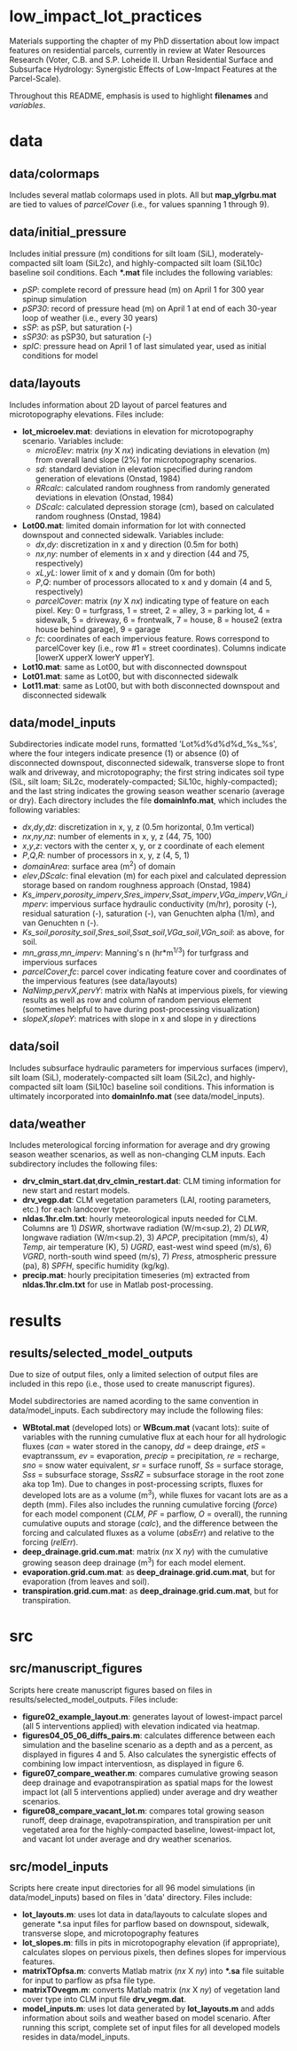 # low_impact_lot_practices
Materials supporting the chapter of my PhD dissertation about low impact features on residential parcels, currently in review at Water Resources Research (Voter, C.B. and S.P. Loheide II. Urban Residential Surface and Subsurface Hydrology: Synergistic Effects of Low-Impact Features at the Parcel-Scale). 

Throughout this README, emphasis is used to highlight **filenames** and *variables*.

# data
## data/colormaps
Includes several matlab colormaps used in plots. All but **map_ylgrbu.mat** are tied to values of *parcelCover* (i.e., for values spanning 1 through 9).

## data/initial_pressure
Includes initial pressure (m) conditions for silt loam (SiL), moderately-compacted silt loam (SiL2c), and highly-compacted silt loam (SiL10c) baseline soil conditions. Each **\*.mat** file includes the following variables:  
  * *pSP*: complete record of pressure head (m) on April 1 for 300 year spinup simulation  
  * *pSP30*: record of pressure head (m) on April 1 at end of each 30-year loop of weather (i.e., every 30 years)  
  * *sSP*: as pSP, but saturation (-)  
  * *sSP30*: as pSP30, but saturation (-)  
  * *spIC*: pressure head on April 1 of last simulated year, used as initial conditions for model  

## data/layouts
Includes information about 2D layout of parcel features and microtopography elevations. Files include:  
  * **lot_microelev.mat**: deviations in elevation for microtopography scenario. Variables include:
    * *microElev*: matrix (*ny* X *nx*) indicating deviations in elevation (m) from overall land slope (2%) for microtopography scenarios. 
    * *sd*: standard deviation in elevation specified during random generation of elevations (Onstad, 1984)
    * *RRcalc*: calculated random roughness from randomly generated deviations in elevation (Onstad, 1984)
    * *DScalc*: calculated depression storage (cm), based on calculated random roughness (Onstad, 1984)
  * **Lot00.mat**: limited domain information for lot with connected downspout and connected sidewalk. Variables include:  
    * *dx*,*dy*: discretization in x and y direction (0.5m for both)
    * *nx*,*ny*: number of elements in x and y direction (44 and 75, respectively)
    * *xL*,*yL*: lower limit of x and y domain (0m for both)
    * *P*,*Q*: number of processors allocated to x and y domain (4 and 5, respectively)
    * *parcelCover*: matrix (*ny* X *nx*) indicating type of feature on each pixel. Key: 0 = turfgrass, 1 = street, 2 = alley, 3 = parking lot, 4 = sidewalk, 5 = driveway, 6 = frontwalk, 7 = house, 8 = house2 (extra house behind garage), 9 = garage
    * *fc*: coordinates of each impervious feature. Rows correspond to parcelCover key (i.e., row #1 = street coordinates). Columns indicate [lowerX upperX lowerY upperY].
  * **Lot10.mat**: same as Lot00, but with disconnected downspout  
  * **Lot01.mat**: same as Lot00, but with disconnected sidewalk  
  * **Lot11.mat**: same as Lot00, but with both disconnected downspout and disconnected sidewalk 

## data/model_inputs
Subdirectories indicate model runs, formatted 'Lot%d%d%d%d_%s_%s', where the four integers indicate presence (1) or absence (0) of disconnected downspout, disconnected sidewalk, transverse slope to front walk and driveway, and microtopography; the first string indicates soil type (SiL, silt loam; SiL2c, moderately-compacted; SiL10c, highly-compacted); and the last string indicates the growing season weather scenario (average or dry). Each directory includes the file **domainInfo.mat**, which includes the following variables:  
  * *dx*,*dy*,*dz*: discretization in x, y, z (0.5m horizontal, 0.1m vertical)
  * *nx*,*ny*,*nz*: number of elements in x, y, z (44, 75, 100)
  * *x*,*y*,*z*: vectors with the center x, y, or z coordinate of each element
  * *P*,*Q*,*R*: number of processors in x, y, z (4, 5, 1)
  * *domainArea*: surface area (m<sup>2</sup>) of domain
  * *elev*,*DScalc*: final elevation (m) for each pixel and calculated depression storage based on random roughness approach (Onstad, 1984)
  * *Ks_imperv*,*porosity_imperv*,*Sres_imperv*,*Ssat_imperv*,*VGa_imperv*,*VGn_imperv*: impervious surface hydraulic conductivity (m/hr), porosity (-), residual saturation (-), saturation (-), van Genuchten alpha (1/m), and van Genuchten n (-).
  * *Ks_soil*,*porosity_soil*,*Sres_soil*,*Ssat_soil*,*VGa_soil*,*VGn_soil*: as above, for soil.
  * *mn_grass*,*mn_imperv*: Manning's n (hr\*m<sup>1/3</sup>) for turfgrass and impervious surfaces
  * *parcelCover*,*fc*: parcel cover indicating feature cover and coordinates of the impervious features (see data/layouts)
  * *NaNimp*,*pervX*,*pervY*: matrix with NaNs at impervious pixels, for viewing results as well as row and column of random pervious element (sometimes helpful to have during post-processing visualization)
  * *slopeX*,*slopeY*: matrices with slope in x and slope in y directions
 
## data/soil
Includes subsurface hydraulic parameters for impervious surfaces (imperv), silt loam (SiL), moderately-compacted silt loam (SiL2c), and highly-compacted silt loam (SiL10c) baseline soil conditions. This information is ultimately incorporated into **domainInfo.mat** (see data/model_inputs).

## data/weather
Includes meterological forcing information for average and dry growing season weather scenarios, as well as non-changing CLM inputs. Each subdirectory includes the following files: 
  * **drv_clmin_start.dat**,**drv_clmin_restart.dat**: CLM timing information for new start and restart models.
  * **drv_vegp.dat**: CLM vegetation parameters (LAI, rooting parameters, etc.) for each landcover type.
  * **nldas.1hr.clm.txt**: hourly meteorological inputs needed for CLM. Columns are 1) *DSWR*, shortwave radiation (W/m<sup.2</sup>), 2) *DLWR*, longwave radiation (W/m<sup.2</sup>), 3) *APCP*, precipitation (mm/s), 4) *Temp*, air temperature (K), 5) *UGRD*, east-west wind speed (m/s), 6) *VGRD*, north-south wind speed (m/s), 7) *Press*, atmospheric pressure (pa), 8) *SPFH*, specific humidity (kg/kg).
  * **precip.mat**: hourly precipitation timeseries (m) extracted from **nldas.1hr.clm.txt** for use in Matlab post-processing.
 
# results
 
## results/selected_model_outputs
Due to size of output files, only a limited selection of output files are included in this repo (i.e., those used to create manuscript figures).  

Model subdirectories are named acording to the same convention in data/model_inputs. Each subdirectory may include the following files:
  * **WBtotal.mat** (developed lots) or **WBcum.mat** (vacant lots): suite of variables with the running cumulative flux at each hour for all hydrologic fluxes (*can* = water stored in the canopy, *dd* = deep drainge, *etS* = evaptranssum, *ev* = evaporation, *precip* = precipitation, *re* = recharge, *sno* = snow water equivalent, *sr* = surface runoff, *Ss* = surface storage, *Sss* = subsurface storage, *SssRZ* = subsurface storage in the root zone aka top 1m). Due to changes in post-processing scripts, fluxes for developed lots are as a volume (m<sup>3</sup>), while fluxes for vacant lots are as a depth (mm). Files also includes the running cumulative forcing (*force*) for each model component (*CLM*, *PF* = parflow, *O* = overall), the running cumulative ouputs and storage (*calc*), and the difference between the forcing and calculated fluxes as a volume (*absErr*) and relative to the forcing (*relErr*).
  * **deep_drainage.grid.cum.mat**: matrix (*nx* X *ny*) with the cumulative growing season deep drainage (m<sup>3</sup>) for each model element.
  * **evaporation.grid.cum.mat**: as **deep_drainage.grid.cum.mat**, but for evaporation (from leaves and soil).
  * **transpiration.grid.cum.mat**: as **deep_drainage.grid.cum.mat**, but for transpiration.

# src

## src/manuscript_figures
Scripts here create manuscript figures based on files in results/selected_model_outputs. Files include:
  * **figure02_example_layout.m**: generates layout of lowest-impact parcel (all 5 interventions applied) with elevation indicated via heatmap.
  * **figures04_05_06_diffs_pairs.m**: calculates difference between each simulation and the baseline scenario as a depth and as a percent, as displayed in figures 4 and 5. Also calculates the synergistic effects of combining low impact interventiosn, as displayed in figure 6.
  * **figure07_compare_weather.m**: compares cumulative growing season deep drainage and evapotranspiration as spatial maps for the lowest impact lot (all 5 interventions applied) under average and dry weather scenarios.
  * **figure08_compare_vacant_lot.m**: compares total growing season runoff, deep drainage, evapotranspiration, and transpiration per unit vegetated area for the highly-compacted baseline, lowest-impact lot, and vacant lot under average and dry weather scenarios. 

## src/model_inputs
Scripts here create input directories for all 96 model simulations (in data/model_inputs) based on files in 'data' directory. Files include:
  * **lot_layouts.m**: uses lot data in data/layouts to calculate slopes and generate \*.sa input files for parflow based on downspout, sidewalk, transverse slope, and microtopography features
  * **lot_slopes.m**: fills in pits in microtopography elevation (if appropriate), calculates slopes on pervious pixels, then defines slopes for impervious features.
  * **matrixTOpfsa.m**: converts Matlab matrix (*nx* X *ny*) into **\*.sa** file suitable for input to parflow as pfsa file type.
  * **matrixTOvegm.m**: converts Matlab matrix (*nx* X *ny*) of vegetation land cover type into CLM input file **drv_vegm.dat**.
  * **model_inputs.m**: uses lot data generated by **lot_layouts.m** and adds information about soils and weather based on model scenario. After running this script, complete set of input files for all developed models resides in data/model_inputs.
